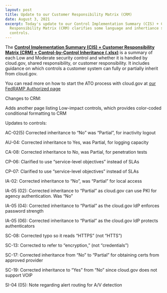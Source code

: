 ```yaml
---
layout: post
title: Update to our Customer Responsibility Matrix (CRM)
date: August 3, 2021
excerpt: Today's update to our Control Implementation Summary (CIS) + Customer
  Responsibility Matrix (CRM) clarifies some language and inhertiance status for
  controls.
---
```

The **[Control Implementation Summary (CIS) + Customer Responsibility Matrix (CRM) + Control-by-Control Inheritance (.xlsx)](https://cloud.gov/resources/cloud.gov-CIS-Worksheet.xlsx)** is a summary of each Low and Moderate security control and whether it is handled by cloud.gov, shared responsibility, or customer responsibility. It includes guidance on which controls a customer system can fully or partially inherit from cloud.gov.

You can read more on how to start the ATO process with cloud.gov at [](https://cloud.gov/docs/overview/fedramp-tracker/)[our FedRAMP Authorized page](https://cloud.gov/docs/overview/fedramp-tracker/)

Changes to CRM:

Adds another page listing Low-impact controls, which provides color-coded conditional formatting to CRM

Updates to controls:

AC-02(5) Corrected inheritance to “No” was “Partial”, for inactivity logout

AU-04: Corrected inheritance to Yes, was Partial, for logging capacity

CA-08: Corrected inheritance to No, was Partial, for penetration tests

CP-06: Clarified to use “service-level objectives” instead of SLAs

CP-07: Clarified to use “service-level objectives” instead of SLAs

IA-02: Corrected inheritance to “No”, was “Partial” for local access

IA-05 (02): Corrected inheritance to “Partial” as cloud.gov can use PKI for agency authentication. Was “No”

IA-05 (04): Corrected inheritance to “Partial” as the cloud.gov IdP enforces password strength

IA-05 (06): Corrected inheritance to “Partial” as the cloud.gov IdP protects authenticators

SC-08: Corrected typo so it reads “HTTPS” (not “HTTS”)

SC-13: Corrected to refer to “encryption,” (not “credentials”)

SC-17: Corrected inheritance from “No” to “Partial” for obtaining certs from approved provider

SC-19: Corrected inheritance to “Yes” from “No” since cloud.gov does not support VOIP

SI-04 (05): Note regarding alert routing for A/V detection